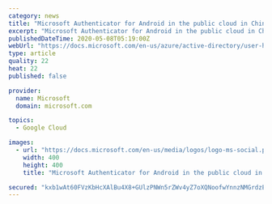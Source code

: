 ```yaml
---
category: news
title: "Microsoft Authenticator for Android in the public cloud in China"
excerpt: "Microsoft Authenticator for Android in the public cloud in China. 05/06/2020; 2 minutes to read; In this article. The Microsoft Authenticator app for Android is available for down"
publishedDateTime: 2020-05-08T05:19:00Z
webUrl: "https://docs.microsoft.com/en-us/azure/active-directory/user-help/auth-app-android-china"
type: article
quality: 22
heat: 22
published: false

provider:
  name: Microsoft
  domain: microsoft.com

topics:
  - Google Cloud

images:
  - url: "https://docs.microsoft.com/en-us/media/logos/logo-ms-social.png"
    width: 400
    height: 400
    title: "Microsoft Authenticator for Android in the public cloud in China"

secured: "kxb1wAt60FVzKbHcXAlBu4X8+GUlzPNWn5rZWv4yZ7oXQNoofwYnnzNMGrdzEvVH5g+vtOlvC0YjNw2yMJ8x7qF50yAMs6r+yJQGf4GFgcvY8I0oHHqEclxaLutxk1yN81fpKHU2VLpgqCzvkAfcFHgnIw3IFJjtLdNAhvNlJs4VBQUG3VSwdz94xOcyFfTIJm2INnEXkJoIUgb97rCotlT3KuQiXjws9NKo7TeCCvXwoG6pmVj5ihugfEXeKvIqQX4pQgVfCnXOIVz1KJWEmiVNlUkg3GBC3SPOGms8xYzavV8Hw8t+pxhyAAGUx69/;91r97mIcCFPfFgNUFjR4XA=="
---
```


